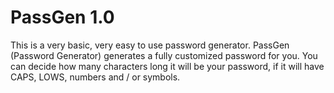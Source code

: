 # PassGen 1.0

This is a very basic, very easy to use password generator. PassGen (Password Generator) generates a fully customized password for you. You can decide how many characters long it will be your password, if it will have CAPS, LOWS, numbers and / or symbols. 


